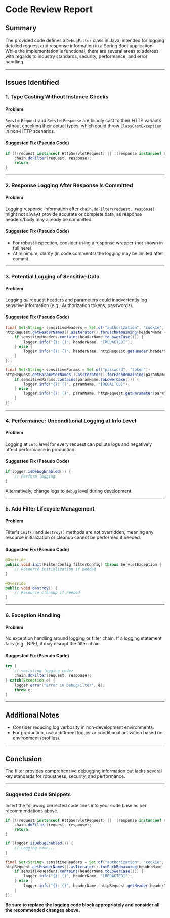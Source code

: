 # Code Review Report

## Summary
The provided code defines a `DebugFilter` class in Java, intended for logging detailed request and response information in a Spring Boot application. While the implementation is functional, there are several areas to address with regards to industry standards, security, performance, and error handling.

---

## Issues Identified

### 1. **Type Casting Without Instance Checks**

#### Problem
`ServletRequest` and `ServletResponse` are blindly cast to their HTTP variants without checking their actual types, which could throw `ClassCastException` in non-HTTP scenarios.

#### Suggested Fix (Pseudo Code)
```java
if (!(request instanceof HttpServletRequest) || !(response instanceof HttpServletResponse)) {
    chain.doFilter(request, response);
    return;
}
```

---

### 2. **Response Logging After Response Is Committed**

#### Problem
Logging response information after `chain.doFilter(request, response)` might not always provide accurate or complete data, as response headers/body may already be committed.

#### Suggested Fix (Pseudo Code)
- For robust inspection, consider using a response wrapper (not shown in full here).
- At minimum, clarify (in code comments) the logging may be limited after commit.

---

### 3. **Potential Logging of Sensitive Data**

#### Problem
Logging *all* request headers and parameters could inadvertently log sensitive information (e.g., Authorization tokens, passwords).

#### Suggested Fix (Pseudo Code)
```java
final Set<String> sensitiveHeaders = Set.of("authorization", "cookie", "set-cookie");
httpRequest.getHeaderNames().asIterator().forEachRemaining(headerName -> {
    if(sensitiveHeaders.contains(headerName.toLowerCase())) {
        logger.info("{}: {}", headerName, "[REDACTED]");
    } else {
        logger.info("{}: {}", headerName, httpRequest.getHeader(headerName));
    }
});

final Set<String> sensitiveParams = Set.of("password", "token");
httpRequest.getParameterNames().asIterator().forEachRemaining(paramName -> {
    if(sensitiveParams.contains(paramName.toLowerCase())) {
        logger.info("{}: {}", paramName, "[REDACTED]");
    } else {
        logger.info("{}: {}", paramName, httpRequest.getParameter(paramName));
    }
});
```

---

### 4. **Performance: Unconditional Logging at Info Level**

#### Problem
Logging at `info` level for every request can pollute logs and negatively affect performance in production.

#### Suggested Fix (Pseudo Code)
```java
if(logger.isDebugEnabled()) {
    // Perform logging
}
```
  
Alternatively, change logs to `debug` level during development.

---

### 5. **Add Filter Lifecycle Management**

#### Problem
Filter's `init()` and `destroy()` methods are not overridden, meaning any resource initialization or cleanup cannot be performed if needed.

#### Suggested Fix (Pseudo Code)
```java
@Override
public void init(FilterConfig filterConfig) throws ServletException {
    // Resource initialization if needed
}

@Override
public void destroy() {
    // Resource cleanup if needed
}
```

---

### 6. **Exception Handling**

#### Problem
No exception handling around logging or filter chain. If a logging statement fails (e.g., NPE), it may disrupt the filter chain.

#### Suggested Fix (Pseudo Code)
```java
try {
    // <existing logging code>
    chain.doFilter(request, response);
} catch(Exception e) {
    logger.error("Error in DebugFilter", e);
    throw e;
}
```

---

## Additional Notes

- Consider reducing log verbosity in non-development environments.
- For production, use a different logger or conditional activation based on environment (profiles).

---

## Conclusion

The filter provides comprehensive debugging information but lacks several key standards for robustness, security, and performance.

---

### **Suggested Code Snippets**
Insert the following corrected code lines into your code base as per recommendations above.

```java
if (!(request instanceof HttpServletRequest) || !(response instanceof HttpServletResponse)) {
    chain.doFilter(request, response);
    return;
}

if (logger.isDebugEnabled()) {
    // Logging code...
}

final Set<String> sensitiveHeaders = Set.of("authorization", "cookie", "set-cookie");
httpRequest.getHeaderNames().asIterator().forEachRemaining(headerName -> {
    if(sensitiveHeaders.contains(headerName.toLowerCase())) {
        logger.info("{}: {}", headerName, "[REDACTED]");
    } else {
        logger.info("{}: {}", headerName, httpRequest.getHeader(headerName));
    }
});
```

**Be sure to replace the logging code block appropriately and consider all the recommended changes above.**